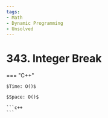```yaml
---
tags:
- Math
- Dynamic Programming
- Unsolved
---
```



# 343. Integer Break

=== "C++"

    $Time: O()$

    $Space: O()$

    ```c++
    ```